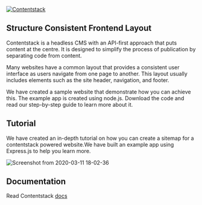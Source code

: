 [![Contentstack](https://www.contentstack.com/docs/static/images/contentstack.png)](https://www.contentstack.com/)

## Structure Consistent Frontend Layout

Contentstack is a headless CMS with an API-first approach that puts content at the centre. It is designed to simplify the process of publication by separating code from content.

Many websites have a common layout that provides a consistent user interface as users navigate from one page to another. This layout usually includes elements such as the site header, navigation, and footer.

We have created a sample website that demonstrate how you can achieve this. The example app is created using node.js. Download the code and read our step-by-step guide to learn more about it.

## Tutorial

We have created an in-depth tutorial on how you can create a sitemap for a contentstack powered website.We have built an example app using Express.js to help you learn more.

![Screenshot from 2020-03-11 18-02-36](https://user-images.githubusercontent.com/29656920/77664563-723ad780-6fa4-11ea-85f2-1332888cdda8.png)

## Documentation

Read Contentstack [docs](https://www.contentstack.com/docs/)





